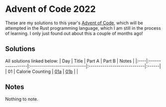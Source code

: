 # Advent of Code 2022

These are my solutions to this year's [Advent of Code](https://adventofcode.com/2022/), which will be attempted in the Rust programming language, which I am still in the process of learning. I only just found out about this a couple of months ago!

## Solutions

All solutions linked below:
| Day | Title            | Part A                      | Part B                      | Notes |
|:----|:-----------------|:----------------------------|:----------------------------|:------|
| 01  | Calorie Counting | [01a](./day01a/src/main.rs) | [01b](./day01b/src/main.rs) |       |

## Notes

Nothing to note.

